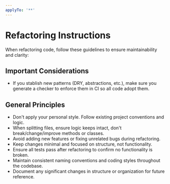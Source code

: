 ```yaml
---
applyTo: '**'
---
```


# Refactoring Instructions
When refactoring code, follow these guidelines to ensure maintainability and clarity:

## Important Considerations
- If you stablish new patterns (DRY, abstractions, etc.), make sure you generate a checker to enforce them in CI so all code adopt them.

## General Principles
- Don't apply your personal style. Follow existing project conventions and logic.
- When splitting files, ensure logic keeps intact, don't break/change/improve methods or classes.
- Avoid adding new features or fixing unrelated bugs during refactoring.
- Keep changes minimal and focused on structure, not functionality.
- Ensure all tests pass after refactoring to confirm no functionality is broken.
- Maintain consistent naming conventions and coding styles throughout the codebase.
- Document any significant changes in structure or organization for future reference.
